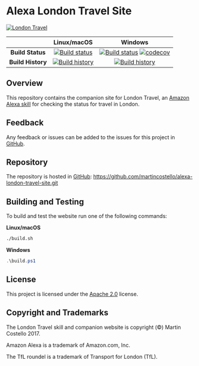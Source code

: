 # Alexa London Travel Site

[![London Travel](https://cdn.martincostello.com/london-travel-108x108.png "London Travel")](https://www.amazon.co.uk/dp/B01NB0T86R)

| | Linux/macOS | Windows |
|:-:|:-:|:-:|
| **Build Status** | [![Build status](https://img.shields.io/travis/martincostello/alexa-london-travel-site/master.svg)](https://travis-ci.org/martincostello/alexa-london-travel-site) | [![Build status](https://img.shields.io/appveyor/ci/martincostello/alexa-london-travel-site/master.svg)](https://ci.appveyor.com/project/martincostello/alexa-london-travel-site) [![codecov](https://codecov.io/gh/martincostello/alexa-london-travel-site/branch/master/graph/badge.svg)](https://codecov.io/gh/martincostello/alexa-london-travel-site) |
| **Build History** | [![Build history](https://buildstats.info/travisci/chart/martincostello/alexa-london-travel-site?branch=master&includeBuildsFromPullRequest=false)](https://travis-ci.org/martincostello/alexa-london-travel-site) |  [![Build history](https://buildstats.info/appveyor/chart/martincostello/alexa-london-travel-site?branch=master&includeBuildsFromPullRequest=false)](https://ci.appveyor.com/project/martincostello/alexa-london-travel-site) |

## Overview

This repository contains the companion site for London Travel, an [Amazon Alexa skill](https://www.amazon.co.uk/dp/B01NB0T86R) for checking the status for travel in London.

## Feedback

Any feedback or issues can be added to the issues for this project in [GitHub](https://github.com/martincostello/alexa-london-travel-site/issues).

## Repository

The repository is hosted in [GitHub](https://github.com/martincostello/alexa-london-travel-site): https://github.com/martincostello/alexa-london-travel-site.git

## Building and Testing

To build and test the website run one of the following commands:

**Linux/macOS**

```sh
./build.sh
```

**Windows**

```powershell
.\build.ps1
```

## License

This project is licensed under the [Apache 2.0](https://www.apache.org/licenses/LICENSE-2.0.txt) license.

## Copyright and Trademarks

The London Travel skill and companion website is copyright (&copy;) Martin Costello 2017.

Amazon Alexa is a trademark of Amazon.com, Inc.

The TfL roundel is a trademark of Transport for London (TfL).
